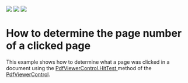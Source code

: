 <!-- default badges list -->
![](https://img.shields.io/endpoint?url=https://codecentral.devexpress.com/api/v1/VersionRange/138145461/18.1.3%2B)
[![](https://img.shields.io/badge/Open_in_DevExpress_Support_Center-FF7200?style=flat-square&logo=DevExpress&logoColor=white)](https://supportcenter.devexpress.com/ticket/details/T830569)
[![](https://img.shields.io/badge/📖_How_to_use_DevExpress_Examples-e9f6fc?style=flat-square)](https://docs.devexpress.com/GeneralInformation/403183)
<!-- default badges end -->
# How to determine the page number of a clicked page

This example shows how to determine what a page was clicked in a document using the <a href="https://documentation.devexpress.com/WPF/DevExpress.Xpf.PdfViewer.PdfViewerControl.HitTest.method">PdfViewerControl.HitTest  </a> method of the <a href="https://documentation.devexpress.com/WPF/DevExpress.Xpf.PdfViewer.PdfViewerControl.class">PdfViewerControl</a>.

<br/>
